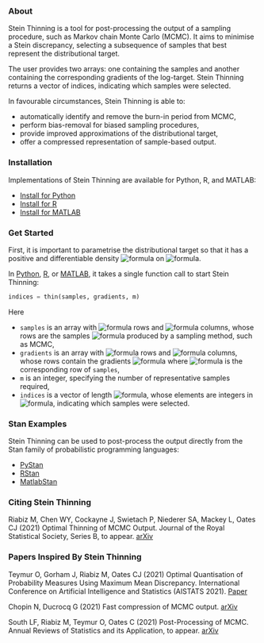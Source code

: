 ### About
Stein Thinning is a tool for post-processing the output of a sampling procedure,
such as Markov chain Monte Carlo (MCMC). It aims to minimise a Stein discrepancy,
selecting a subsequence of samples that best represent the distributional target.

The user provides two arrays: one containing the samples and another containing
the corresponding gradients of the log-target. Stein Thinning returns a vector
of indices, indicating which samples were selected.

In favourable circumstances, Stein Thinning is able to:

* automatically identify and remove the burn-in period from MCMC,
* perform bias-removal for biased sampling procedures,
* provide improved approximations of the distributional target,
* offer a compressed representation of sample-based output.

### Installation

Implementations of Stein Thinning are available for Python, R, and MATLAB:

* [Install for Python](https://github.com/wilson-ye-chen/stein_thinning#installing-via-git)
* [Install for R](https://github.com/wilson-ye-chen/stein.thinning#installing-via-github)
* [Install for MATLAB](https://github.com/wilson-ye-chen/stein_thinning_matlab#installation)

### Get Started

First, it is important to parametrise the distributional target so that it
has a positive and differentiable density <img alt="formula" src="https://render.githubusercontent.com/render/math?math=p(x)" /> on <img alt="formula" src="https://render.githubusercontent.com/render/math?math=\mathbb{R}^d" />.

In [Python](https://github.com/wilson-ye-chen/stein_thinning#getting-started),
[R](https://github.com/wilson-ye-chen/stein.thinning#getting-started),
or [MATLAB](https://github.com/wilson-ye-chen/stein_thinning_matlab#getting-started),
it takes a single function call to start Stein Thinning:
```python
indices = thin(samples, gradients, m)
```

Here
* ```samples``` is an array with <img alt="formula" src="https://render.githubusercontent.com/render/math?math=n" /> rows and <img alt="formula" src="https://render.githubusercontent.com/render/math?math=d" /> columns, whose rows are the samples <img alt="formula" src="https://render.githubusercontent.com/render/math?math=x" /> produced by a sampling method, such as MCMC,
* ```gradients``` is an array with <img alt="formula" src="https://render.githubusercontent.com/render/math?math=n" /> rows and <img alt="formula" src="https://render.githubusercontent.com/render/math?math=d" /> columns, whose rows contain the gradients <img alt="formula" src="https://render.githubusercontent.com/render/math?math=\nabla%20\log%20p(x)" /> where <img alt="formula" src="https://render.githubusercontent.com/render/math?math=x" /> is the corresponding row of ```samples```,
* ```m``` is an integer, specifying the number of representative samples required,
* ```indices``` is a vector of length <img alt="formula" src="https://render.githubusercontent.com/render/math?math=m" />, whose elements are integers in <img alt="formula" src="https://render.githubusercontent.com/render/math?math=\{1,\dots,n\}" />, indicating which samples were selected.

### Stan Examples

Stein Thinning can be used to post-process the output directly from the Stan family of probabilistic programming languages:
* [PyStan](https://github.com/wilson-ye-chen/stein_thinning#pystan-example)
* [RStan](https://github.com/wilson-ye-chen/stein.thinning#rstan-example)
* [MatlabStan](https://mc-stan.org/users/interfaces/matlab-stan)

### Citing Stein Thinning

Riabiz M, Chen WY, Cockayne J, Swietach P, Niederer SA, Mackey L, Oates CJ (2021) Optimal Thinning of MCMC Output. Journal of the Royal Statistical Society, Series B, to appear. [arXiv](https://arxiv.org/abs/2005.03952)

### Papers Inspired By Stein Thinning

Teymur O, Gorham J, Riabiz M, Oates CJ (2021) Optimal Quantisation of Probability Measures Using Maximum Mean Discrepancy. International Conference on Artificial Intelligence and Statistics (AISTATS 2021). [Paper](http://proceedings.mlr.press/v130/teymur21a.html)

Chopin N, Ducrocq G (2021) Fast compression of MCMC output. [arXiv](https://arxiv.org/abs/2107.04552)

South LF, Riabiz M, Teymur O, Oates C (2021) Post-Processing of MCMC. Annual Reviews of Statistics and its Application, to appear. [arXiv](https://arxiv.org/abs/2103.16048)
